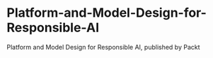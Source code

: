 # Platform-and-Model-Design-for-Responsible-AI
Platform and Model Design for Responsible AI, published by Packt
